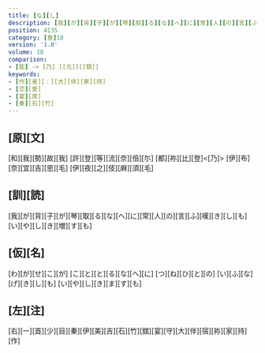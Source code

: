 ```yaml
---
title: [な][し]
description: [我][が][背][子][が][琴][取][る][な][へ][に][常][人][の][言][ふ][嘆][き][し][も][い][や][し][き][増][す][も]
position: 4135
category: [巻]18
version: '1.0'
volume: 18
comparison:
- [能] -> [乃] [[元]][[類]]
keywords:
- [作][者][：][大][伴][家][持]
- [恋][愛]
- [宴][席]
- [秦][石][竹]
---
```


## [原][文]

[和][我][勢][故][我] [許][登][等][流][奈][倍][尓] [都][祢][比][登]<[乃]> [伊][布][奈][宜][吉][思][毛] [伊][夜][之][伎][麻][須][毛]

## [訓][読]

[我][が][背][子][が][琴][取][る][な][へ][に][常][人][の][言][ふ][嘆][き][し][も][い][や][し][き][増][す][も]

## [仮][名]

[わ][が][せ][こ][が] [こ][と][と][る][な][へ][に] [つ][ね][ひ][と][の] [い][ふ][な][げ][き][し][も] [い][や][し][き][ま][す][も]

## [左][注]

[右][一][首][少][目][秦][伊][美][吉][石][竹][舘][宴][守][大][伴][宿][祢][家][持][作]
